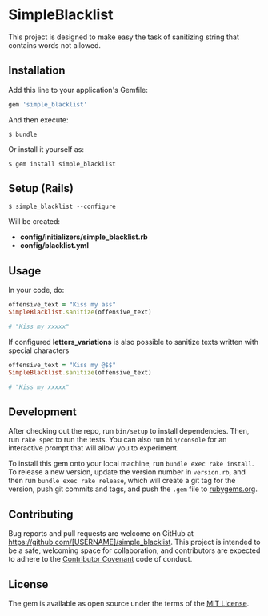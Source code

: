 # SimpleBlacklist

This project is designed to make easy the task of sanitizing string that contains words not allowed.

## Installation

Add this line to your application's Gemfile:

```ruby
gem 'simple_blacklist'
```

And then execute:

    $ bundle

Or install it yourself as:

    $ gem install simple_blacklist

## Setup (Rails)

    $ simple_blacklist --configure

Will be created:

 * **config/initializers/simple_blacklist.rb**
 * **config/blacklist.yml**

## Usage

In your code, do:

```ruby
offensive_text = "Kiss my ass"
SimpleBlacklist.sanitize(offensive_text)

# "Kiss my xxxxx"
```

If configured **letters_variations** is also possible to sanitize texts written with special characters
```ruby
offensive_text = "Kiss my @$$"
SimpleBlacklist.sanitize(offensive_text)

# "Kiss my xxxxx"
```

## Development

After checking out the repo, run `bin/setup` to install dependencies. Then, run `rake spec` to run the tests. You can also run `bin/console` for an interactive prompt that will allow you to experiment.

To install this gem onto your local machine, run `bundle exec rake install`. To release a new version, update the version number in `version.rb`, and then run `bundle exec rake release`, which will create a git tag for the version, push git commits and tags, and push the `.gem` file to [rubygems.org](https://rubygems.org).

## Contributing

Bug reports and pull requests are welcome on GitHub at https://github.com/[USERNAME]/simple_blacklist. This project is intended to be a safe, welcoming space for collaboration, and contributors are expected to adhere to the [Contributor Covenant](contributor-covenant.org) code of conduct.


## License

The gem is available as open source under the terms of the [MIT License](http://opensource.org/licenses/MIT).

